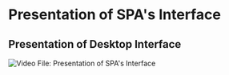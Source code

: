 # Presentation of SPA's Interface
## Presentation of Desktop Interface
![Video File: Presentation of SPA's Interface](https://cl.ly/f2ff6faeb44d)
